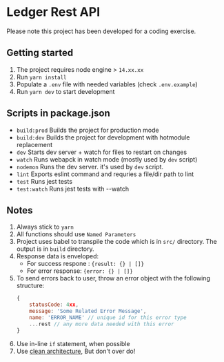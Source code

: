 # Ledger Rest API

Please note this project has been developed for a coding exercise.

## Getting started

1. The project requires node engine > `14.xx.xx`
1. Run `yarn install`
1. Populate a `.env` file with needed variables (check `.env.example`)
1. Run `yarn dev` to start development

## Scripts in package.json

-   `build:prod` Builds the project for production mode
-   `build:dev` Builds the project for development with hotmodule replacement
-   `dev` Starts dev server + watch for files to restart on changes
-   `watch` Runs webapck in watch mode (mostly used by `dev` script)
-   `nodemon` Runs the dev server. it's used by `dev` script.
-   `lint` Exports eslint command and requries a file/dir path to lint
-   `test` Runs jest tests
-   `test:watch` Runs jest tests with --watch

## Notes

1. Always stick to `yarn`
1. All functions should use `Named Parameters`
1. Project uses babel to transpile the code which is in `src/` directory. The output is in `build` directory.
1. Response data is enveloped:
    - For success respone : `{result: {} | []}`
    - For error response: `{error: {} | []}`
1. To send errors back to user, throw an error object with the following structure:
    ```javascript
    {
    	statusCode: 4xx,
    	message: 'Some Related Error Message',
    	name: 'ERROR_NAME' // unique id for this error type
    	...rest // any more data needed with this error
    }
    ```
1. Use in-line `if` statement, when possible
1. Use [clean architecture](https://blog.cleancoder.com/uncle-bob/2012/08/13/the-clean-architecture.html), But don't over do!
